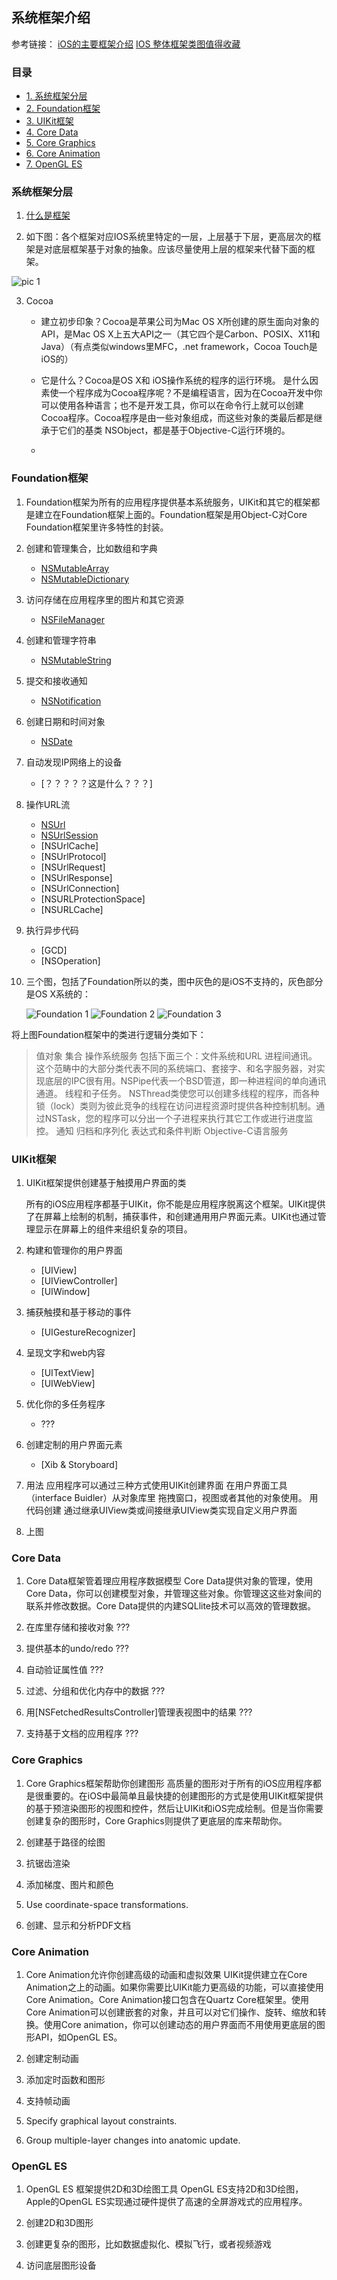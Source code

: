  ## 系统框架介绍

参考链接：
[iOS的主要框架介绍](http://blog.csdn.net/yuhuangc/article/details/7575519)
[IOS 整体框架类图值得收藏](http://www.cnblogs.com/ygm900/p/3599081.html)

### 目录
* [1. 系统框架分层](#1)
* [2. Foundation框架](#2)
* [3. UIKit框架](#3)
* [4. Core Data](#4)
* [5. Core Graphics](#5)
* [6. Core Animation](#6)
* [7. OpenGL ES](#7)

<h3 id="1">系统框架分层</h3>

1. [什么是框架](https://github.com/BinaryArtists/objective-c-style-guide/blob/master/articles.ios/library.framework.md)

2. 如下图：各个框架对应IOS系统里特定的一层，上层基于下层，更高层次的框架是对底层框架基于对象的抽象。应该尽量使用上层的框架来代替下面的框架。

  ![pic 1](https://github.com/BinaryArtists/objective-c-style-guide/blob/master/articles.ios/imges/system_framework.jpg)

3. Cocoa
    * 建立初步印象？Cocoa是苹果公司为Mac OS X所创建的原生面向对象的API，是Mac OS X上五大API之一（其它四个是Carbon、POSIX、X11和Java）（有点类似windows里MFC，.net framework，Cocoa Touch是iOS的）

    * 它是什么？Cocoa是OS X和 iOS操作系统的程序的运行环境。
是什么因素使一个程序成为Cocoa程序呢？不是编程语言，因为在Cocoa开发中你可以使用各种语言；也不是开发工具，你可以在命令行上就可以创建 Cocoa程序。Cocoa程序是由一些对象组成，而这些对象的类最后都是继承于它们的基类 NSObject，都是基于Objective-C运行环境的。

    *

<h3 id="2">Foundation框架</h3>

1. Foundation框架为所有的应用程序提供基本系统服务，UIKit和其它的框架都是建立在Foundation框架上面的。Foundation框架是用Object-C对Core Foundation框架里许多特性的封装。

2. 创建和管理集合，比如数组和字典
    * [NSMutableArray](https://developer.apple.com/library/watchos/documentation/Cocoa/Reference/Foundation/Classes/NSMutableArray_Class/)
    * [NSMutableDictionary](https://developer.apple.com/library/prerelease/watchos/documentation/Cocoa/Reference/Foundation/Classes/NSMutableDictionary_Class/)
3. 访问存储在应用程序里的图片和其它资源
    * [NSFileManager](https://developer.apple.com/library/watchos/documentation/Cocoa/Reference/Foundation/Classes/NSFileManager_Class/)
4. 创建和管理字符串
    * [NSMutableString](https://developer.apple.com/library/prerelease/watchos/documentation/Cocoa/Reference/Foundation/Classes/NSMutableString_Class/)
5. 提交和接收通知
    * [NSNotification](https://developer.apple.com/library/prerelease/watchos/documentation/Cocoa/Reference/Foundation/Classes/NSNotification_Class/)
6. 创建日期和时间对象
    * [NSDate](https://developer.apple.com/library/prerelease/watchos/documentation/Cocoa/Reference/Foundation/Classes/NSDate_Class/)
7. 自动发现IP网络上的设备
    * [？？？？？这是什么？？？]
8. 操作URL流
    * [NSUrl](https://developer.apple.com/library/watchos/documentation/Cocoa/Reference/Foundation/Classes/NSURL_Class/)
    * [NSUrlSession](https://developer.apple.com/library/prerelease/watchos/documentation/Foundation/Reference/NSURLSession_class/)
    * [NSUrlCache]
    * [NSUrlProtocol]
    * [NSUrlRequest]
    * [NSUrlResponse]
    * [NSUrlConnection]
    * [NSURLProtectionSpace]
    * [NSURLCache]
9. 执行异步代码
    * [GCD]
    * [NSOperation]

10. 三个图，包括了Foundation所以的类，图中灰色的是iOS不支持的，灰色部分是OS X系统的：

    ![Foundation 1]()
    ![Foundation 2]()
    ![Foundation 3]()

将上图Foundation框架中的类进行逻辑分类如下：
> 值对象
> 集合
> 操作系统服务 包括下面三个：文件系统和URL
    进程间通讯。 这个范畴中的大部分类代表不同的系统端口、套接字、和名字服务器，对实现底层的IPC很有用。NSPipe代表一个BSD管道，即一种进程间的单向通讯通道。
    线程和子任务。 NSThread类使您可以创建多线程的程序，而各种锁（lock）类则为彼此竞争的线程在访问进程资源时提供各种控制机制。通过NSTask，您的程序可以分出一个子进程来执行其它工作或进行进度监控。
> 通知
> 归档和序列化
> 表达式和条件判断
> Objective-C语言服务

<h3 id="3">UIKit框架</h3>

1. UIKit框架提供创建基于触摸用户界面的类

      所有的iOS应用程序都基于UIKit，你不能是应用程序脱离这个框架。UIKit提供了在屏幕上绘制的机制，捕获事件，和创建通用用户界面元素。UIKit也通过管理显示在屏幕上的组件来组织复杂的项目。

2. 构建和管理你的用户界面
    * [UIView]
    * [UIViewController]
    * [UIWindow]
3. 捕获触摸和基于移动的事件
    * [UIGestureRecognizer]
4. 呈现文字和web内容
    * [UITextView]
    * [UIWebView]
5. 优化你的多任务程序
    * ???
6. 创建定制的用户界面元素
    * [Xib & Storyboard]

7. 用法
应用程序可以通过三种方式使用UIKit创建界面
  在用户界面工具（interface Buidler）从对象库里 拖拽窗口，视图或者其他的对象使用。
  用代码创建
  通过继承UIView类或间接继承UIView类实现自定义用户界面

8. 上图
    ![]()

<h3 id="4">Core Data</h3>

1. Core Data框架管着理应用程序数据模型
         Core Data提供对象的管理，使用Core Data，你可以创建模型对象，并管理这些对象。你管理这这些对象间的联系并修改数据。Core Data提供的内建SQLlite技术可以高效的管理数据。

2. 在库里存储和接收对象
???
3. 提供基本的undo/redo
???
4. 自动验证属性值
???
5. 过滤、分组和优化内存中的数据
???
6. 用[NSFetchedResultsController]管理表视图中的结果
???
7. 支持基于文档的应用程序
???

<h3 id="5">Core Graphics</h3>

1. Core Graphics框架帮助你创建图形
       高质量的图形对于所有的iOS应用程序都是很重要的。在iOS中最简单且最快捷的创建图形的方式是使用UIKit框架提供的基于预渲染图形的视图和控件，然后让UIKit和iOS完成绘制。但是当你需要创建复杂的图形时，Core Graphics则提供了更底层的库来帮助你。

2. 创建基于路径的绘图
3. 抗锯齿渲染
4. 添加梯度、图片和颜色
5. Use coordinate-space transformations.
6. 创建、显示和分析PDF文档

<h3 id="6">Core Animation</h3>

1. Core Animation允许你创建高级的动画和虚拟效果
           UIKit提供建立在Core Animation之上的动画。如果你需要比UIKit能力更高级的功能，可以直接使用Core Animation。Core Animation接口包含在Quartz Core框架里。使用Core Animation可以创建嵌套的对象，并且可以对它们操作、旋转、缩放和转换。使用Core animation，你可以创建动态的用户界面而不用使用更底层的图形API，如OpenGL ES。

2. 创建定制动画
3. 添加定时函数和图形
4. 支持帧动画
5. Specify graphical layout constraints.
6. Group multiple-layer changes into anatomic update.

<h3 id="7">OpenGL ES</h3>

1. OpenGL ES 框架提供2D和3D绘图工具
OpenGL ES支持2D和3D绘图，Apple的OpenGL ES实现通过硬件提供了高速的全屏游戏式的应用程序。

2. 创建2D和3D图形
3. 创建更复杂的图形，比如数据虚拟化、模拟飞行，或者视频游戏
4. 访问底层图形设备
